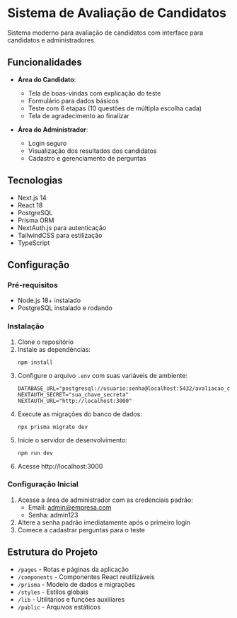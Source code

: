 # Sistema de Avaliação de Candidatos

Sistema moderno para avaliação de candidatos com interface para candidatos e administradores.

## Funcionalidades

- **Área do Candidato**:
  - Tela de boas-vindas com explicação do teste
  - Formulário para dados básicos
  - Teste com 6 etapas (10 questões de múltipla escolha cada)
  - Tela de agradecimento ao finalizar

- **Área do Administrador**:
  - Login seguro
  - Visualização dos resultados dos candidatos
  - Cadastro e gerenciamento de perguntas

## Tecnologias

- Next.js 14
- React 18
- PostgreSQL
- Prisma ORM
- NextAuth.js para autenticação
- TailwindCSS para estilização
- TypeScript

## Configuração

### Pré-requisitos

- Node.js 18+ instalado
- PostgreSQL instalado e rodando

### Instalação

1. Clone o repositório
2. Instale as dependências:
   ```
   npm install
   ```
3. Configure o arquivo `.env` com suas variáveis de ambiente:
   ```
   DATABASE_URL="postgresql://usuario:senha@localhost:5432/avaliacao_candidatos"
   NEXTAUTH_SECRET="sua_chave_secreta"
   NEXTAUTH_URL="http://localhost:3000"
   ```
4. Execute as migrações do banco de dados:
   ```
   npx prisma migrate dev
   ```
5. Inicie o servidor de desenvolvimento:
   ```
   npm run dev
   ```
6. Acesse http://localhost:3000

### Configuração Inicial

1. Acesse a área de administrador com as credenciais padrão:
   - Email: admin@empresa.com
   - Senha: admin123
2. Altere a senha padrão imediatamente após o primeiro login
3. Comece a cadastrar perguntas para o teste

## Estrutura do Projeto

- `/pages` - Rotas e páginas da aplicação
- `/components` - Componentes React reutilizáveis
- `/prisma` - Modelo de dados e migrações
- `/styles` - Estilos globais
- `/lib` - Utilitários e funções auxiliares
- `/public` - Arquivos estáticos
